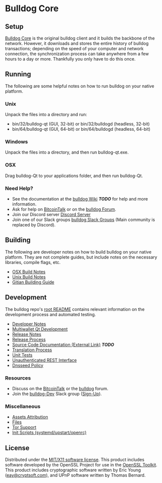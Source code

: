 Bulldog Core
=====================

Setup
---------------------
[Bulldog Core](http://bull.io/wallet) is the original bulldog client and it builds the backbone of the network. However, it downloads and stores the entire history of bulldog transactions; depending on the speed of your computer and network connection, the synchronization process can take anywhere from a few hours to a day or more. Thankfully you only have to do this once.

Running
---------------------
The following are some helpful notes on how to run bulldog on your native platform.

### Unix

Unpack the files into a directory and run:

- bin/32/bulldog-qt (GUI, 32-bit) or bin/32/bulldogd (headless, 32-bit)
- bin/64/bulldog-qt (GUI, 64-bit) or bin/64/bulldogd (headless, 64-bit)

### Windows

Unpack the files into a directory, and then run bulldog-qt.exe.

### OSX

Drag bulldog-Qt to your applications folder, and then run bulldog-Qt.

### Need Help?

* See the documentation at the [bulldog Wiki](https://en.bitcoin.it/wiki/Main_Page) ***TODO***
for help and more information.
* Ask for help on [BitcoinTalk](https://bitcointalk.org/index.php?topic=1262920.0) or on the [bulldog Forum](http://forum.bull.io/).
* Join our Discord server [Discord Server](https://discord.bull.io)
* Join one of our Slack groups [bulldog Slack Groups](https://bull.io/slack-logins/) (Main community is replaced by Discord).

Building
---------------------
The following are developer notes on how to build bulldog on your native platform. They are not complete guides, but include notes on the necessary libraries, compile flags, etc.

- [OSX Build Notes](build-osx.md)
- [Unix Build Notes](build-unix.md)
- [Gitian Building Guide](gitian-building.md)

Development
---------------------
The bulldog repo's [root README](https://github.com/BulldogCrew/bulldog/blob/master/README.md) contains relevant information on the development process and automated testing.

- [Developer Notes](developer-notes.md)
- [Multiwallet Qt Development](multiwallet-qt.md)
- [Release Notes](release-notes.md)
- [Release Process](release-process.md)
- [Source Code Documentation (External Link)](https://dev.visucore.com/bitcoin/doxygen/) ***TODO***
- [Translation Process](translation_process.md)
- [Unit Tests](unit-tests.md)
- [Unauthenticated REST Interface](REST-interface.md)
- [Dnsseed Policy](dnsseed-policy.md)

### Resources

* Discuss on the [BitcoinTalk](https://bitcointalk.org/index.php?topic=1262920.0) or the [bulldog](http://forum.bull.io/) forum.
* Join the [bulldog-Dev](https://bulldog-dev.slack.com/) Slack group ([Sign-Up](https://bulldog-dev.herokuapp.com/)).

### Miscellaneous
- [Assets Attribution](assets-attribution.md)
- [Files](files.md)
- [Tor Support](tor.md)
- [Init Scripts (systemd/upstart/openrc)](init.md)

License
---------------------
Distributed under the [MIT/X11 software license](http://www.opensource.org/licenses/mit-license.php).
This product includes software developed by the OpenSSL Project for use in the [OpenSSL Toolkit](https://www.openssl.org/). This product includes
cryptographic software written by Eric Young ([eay@cryptsoft.com](mailto:eay@cryptsoft.com)), and UPnP software written by Thomas Bernard.
